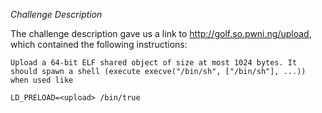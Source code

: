 *Challenge Description*

The challenge description gave us a link to http://golf.so.pwni.ng/upload, which contained the following instructions:
```
Upload a 64-bit ELF shared object of size at most 1024 bytes. It should spawn a shell (execute execve("/bin/sh", ["/bin/sh"], ...)) when used like

LD_PRELOAD=<upload> /bin/true
```
